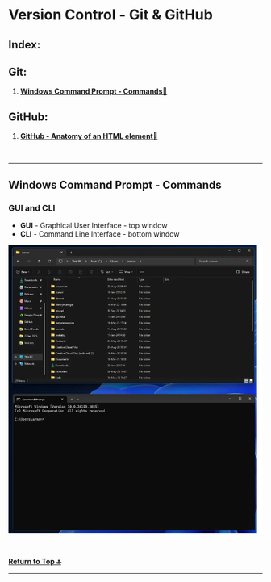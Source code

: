 # Version Control - Git & GitHub

## Index:

## Git:

1. **[Windows Command Prompt - Commands🔻](#windows-command-prompt---commands)**

## GitHub:

1. **[GitHub - Anatomy of an HTML element🔻](#anatomy-of-an-html-element)**



<br />

---

## Windows Command Prompt - Commands

### GUI and CLI

- **GUI** - Graphical User Interface - top window
- **CLI** - Command Line Interface - bottom window

![GUI and CLI](../assets/gui-and-cli.webp)  




<br />

**[Return to Top 🔝](#version-control---git--github)**

---
